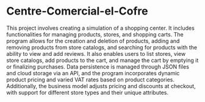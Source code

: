 # Centre-Comercial-el-Cofre
This project involves creating a simulation of a shopping center. It includes functionalities for managing products, stores, and shopping carts. The program allows for the creation and deletion of products, adding and removing products from store catalogs, and searching for products with the ability to view and add reviews. It also enables users to list stores, view store catalogs, add products to the cart, and manage the cart by emptying it or finalizing purchases. Data persistence is managed through JSON files and cloud storage via an API, and the program incorporates dynamic product pricing and varied VAT rates based on product categories. Additionally, the business model adjusts pricing and discounts at checkout, with support for different store types and their unique attributes.

